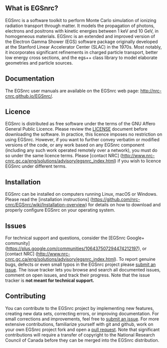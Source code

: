 ## What is EGSnrc?

EGSnrc is a software toolkit to perform Monte Carlo simulation of
ionizing radiation transport through matter. It models the propagation
of photons, electrons and positrons with kinetic energies between
1&nbsp;keV and 10&nbsp;GeV, in homogeneous materials. EGSnrc is an
extended and improved version of the Electron Gamma Shower (EGS)
software package originally developed at the Stanford Linear Accelerator
Center (SLAC) in the 1970s. Most notably, it incorporates significant
refinements in charged particle transport, better low energy cross
sections, and the egs++ class library to model elaborate geometries and
particle sources.


## Documentation

The EGSnrc user manuals are available on the EGSnrc web page:
http://nrc-cnrc.github.io/EGSnrc/.


## Licence

EGSnrc is distributed as free software under the terms of the GNU Affero
General Public Licence. Please review the [LICENSE](LICENCE.md) document
before downloading the software. In practice, this licence imposes no
restriction on using EGSnrc. However, if you want to further convey
verbatim or modified versions of the code, or any work based on any
EGSnrc component (including any such work operated remotely over a
network), you must do so under the same licence terms. Please [contact NRC]
(http://www.nrc-cnrc.gc.ca/eng/solutions/advisory/egsnrc_index.html)
if you wish to licence EGSnrc under different terms.


## Installation

EGSnrc can be installed on computers running Linux, macOS or Windows. Please
read the [installation instructions]
(https://github.com/nrc-cnrc/EGSnrc/wiki/Installation-overview) for details on
how to download and properly configure EGSnrc on your operating system.


## Issues

For technical support and questions, consider the [EGSnrc Google+ community]
(https://plus.google.com/communities/106437507294474212197), or [contact NRC]
(http://www.nrc-cnrc.gc.ca/eng/solutions/advisory/egsnrc_index.html). To report
genuine bugs, defects or even small typos in the EGSnrc project please [submit
an issue](https://github.com/nrc-cnrc/EGSnrc/issues). The issue tracker lets you
browse and search all documented issues, comment on open issues, and track their
progress. Note that the issue tracker is **not meant for technical support.**


## Contributing

You can contribute to the EGSnrc project by implementing new features, creating
new data sets, correcting errors, or improving documentation. For small
corrections and improvements, feel free to [submit an
issue](https://github.com/nrc-cnrc/EGSnrc/issues). For more extensive
contributions, familiarize yourself with git and github, work on your own EGSnrc
project fork and open a [pull
request](https://github.com/nrc-cnrc/EGSnrc/issues). Note that significant
contributions will require a transfer of copyright to the National Research
Council of Canada before they can be merged into the EGSnrc distribution.
